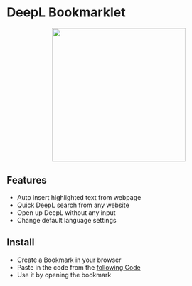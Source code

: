 # DeepL Bookmarklet
<div align="center">
  <img width="300px" src="https://static.deepl.com/img/favicon/deepl_logo_600_300.png" />
</div>

## Features 
- Auto insert highlighted text from webpage
- Quick DeepL search from any website
- Open up DeepL without any input
- Change default language settings 

## Install 
- Create a Bookmark in your browser 
- Paste in the code from the [following Code](./bookmark.js)
- Use it by opening the bookmark


